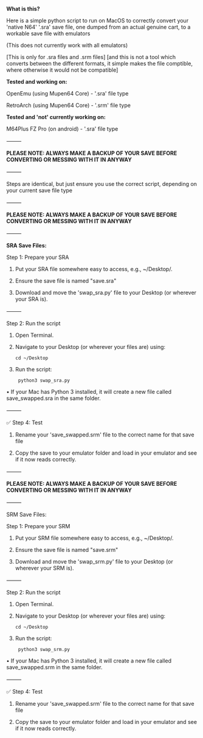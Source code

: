 **What is this?**


Here is a simple python script to run on MacOS to correctly convert your 'native N64' '.sra' save file, one dumped from an actual genuine cart, to a workable save file with emulators


(This does not currently work with all emulators)


[This is only for .sra files and .srm files]
[and this is not a tool which converts between the different formats, it simple makes the file comptible, where otherwise it would not be compatible]


**Tested and working on:**

OpenEmu (using Mupen64 Core) - '.sra' file type

RetroArch (using Mupen64 Core) - '.srm' file type


**Tested and 'not' currently working on:**

M64Plus FZ Pro (on android) - '.sra' file type


⸻


**PLEASE NOTE: 
ALWAYS MAKE A BACKUP OF YOUR SAVE BEFORE CONVERTING OR MESSING WITH IT IN ANYWAY**


⸻


Steps are identical, but just ensure you use the correct script, depending on your current save file type


⸻


**PLEASE NOTE: 
ALWAYS MAKE A BACKUP OF YOUR SAVE BEFORE CONVERTING OR MESSING WITH IT IN ANYWAY**


⸻


**SRA Save Files:**

Step 1: Prepare your SRA

1.	Put your SRA file somewhere easy to access, e.g., ~/Desktop/.
	
2.	Ensure the save file is named "save.sra"

3.	Download and move the 'swap_sra.py' file to your Desktop (or wherever your SRA is).

⸻

Step 2: Run the script

1.	Open Terminal.

2.	Navigate to your Desktop (or wherever your files are) using:

		cd ~/Desktop

3. Run the script:

		python3 swap_sra.py

•	If your Mac has Python 3 installed, it will create a new file called save_swapped.sra in the same folder.

⸻

✅ Step 4: Test

1. Rename your 'save_swapped.srm' file to the correct name for that save file

2. Copy the save to your emulator folder and load in your emulator and see if it now reads correctly.


⸻

**PLEASE NOTE: 
ALWAYS MAKE A BACKUP OF YOUR SAVE BEFORE CONVERTING OR MESSING WITH IT IN ANYWAY**

⸻

SRM Save Files:

Step 1: Prepare your SRM

1.	Put your SRM file somewhere easy to access, e.g., ~/Desktop/.
	
2.	Ensure the save file is named "save.srm"

3.	Download and move the 'swap_srm.py' file to your Desktop (or wherever your SRM is).

⸻

Step 2: Run the script

1.	Open Terminal.

2.	Navigate to your Desktop (or wherever your files are) using:

		cd ~/Desktop

3. Run the script:

		python3 swap_srm.py

•	If your Mac has Python 3 installed, it will create a new file called save_swapped.srm in the same folder.

⸻

✅ Step 4: Test

1. Rename your 'save_swapped.srm' file to the correct name for that save file

2. Copy the save to your emulator folder and load in your emulator and see if it now reads correctly.
